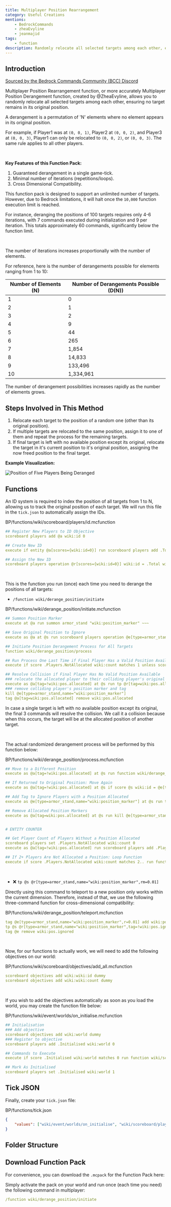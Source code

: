 ```yaml
---
title: Multiplayer Position Rearrangement
category: Useful Creations
mentions:
    - BedrockCommands
    - zheaEvyline
    - jeanmajid
tags:
    - function
description: Randomly relocate all selected targets among each other, ensuring none remain in their original position.
---
```


## Introduction

[Sourced by the Bedrock Commands Community (BCC) Discord](https://bedrockcommands.org/)

Multiplayer Position Rearrangement function, or more accurately Multiplayer Position Derangement function, created by @ZheaEvyline, allows you to randomly relocate all selected targets among each other, ensuring no target remains in its original position.

A derangement is a permutation of 'N' elements where no element appears in its original position.

For example, if Player1 was at `(0, 0, 1)`, Player2 at `(0, 0, 2)`, and Player3 at `(0, 0, 3)`, Player1 can only be relocated to `(0, 0, 2)`, or `(0, 0, 3)`. The same rule applies to all other players.

<br>

**Key Features of this Function Pack:**

1. Guaranteed derangement in a single game-tick.
2. Minimal number of iterations (repetitions/loops).
3. Cross Dimensional Compatibility.

This function pack is designed to support an unlimited number of targets. However, due to Bedrock limitations, it will halt once the `10,000` function execution limit is reached.

For instance, deranging the positions of 100 targets requires only 4-6 iterations, with 7 commands executed during initialization and 9 per iteration. This totals approximately 60 commands, significantly below the function limit.

<br>

The number of iterations increases proportionally with the number of elements.

For reference, here is the number of derangements possible for elements ranging from 1 to 10:

| Number of Elements (N) | Number of Derangements Possible (D(N)) |
| ---------------------- | -------------------------------------- |
| 1                      | 0                                      |
| 2                      | 1                                      |
| 3                      | 2                                      |
| 4                      | 9                                      |
| 5                      | 44                                     |
| 6                      | 265                                    |
| 7                      | 1,854                                  |
| 8                      | 14,833                                 |
| 9                      | 133,496                                |
| 10                     | 1,334,961                              |

The number of derangement possibilities increases rapidly as the number of elements grows.

## Steps Involved in This Method

1. Relocate each target to the position of a random one (other than its original position).
2. If multiple targets are relocated to the same position, assign it to one of them and repeat the process for the remaining targets.
3. If final target is left with no available position except its original, relocate the target in it's current position to it's original position, assigning the now freed position to the final target.

**Example Visualization:**

![Position of Five Players Being Deranged](/assets/images/commands/rearrange-positions/2d-visualisation.gif)

## Functions

An ID system is required to index the position of all targets from 1 to N, allowing us to track the original position of each target. We will run this file in the `tick.json` to automatically assign the IDs.

<CodeHeader>BP/functions/wiki/scoreboard/players/id.mcfunction</CodeHeader>

```yaml
## Register New Players to ID Objective
scoreboard players add @a wiki:id 0

## Create New ID
execute if entity @a[scores={wiki:id=0}] run scoreboard players add .Total wiki:id 1

## Assign the New ID
scoreboard players operation @r[scores={wiki:id=0}] wiki:id = .Total wiki:id
```

<br>

This is the function you run (once) each time you need to derange the positions of all targets:

-   `/function wiki/derange_position/initiate`

<CodeHeader>BP/functions/wiki/derange_position/initiate.mcfunction</CodeHeader>

```yaml
## Summon Position Marker
execute at @a run summon armor_stand "wiki:position_marker" ~~~

## Save Original Position to Ignore
execute as @a at @s run scoreboard players operation @e[type=armor_stand,name="wiki:position_marker",r=0.01,c=1] wiki:id = @s wiki:id

## Initiate Position Derangement Process for All Targets
function wiki/derange_position/process

## Run Process One Last Time if Final Player Has a Valid Position Available
execute if score .Players.NotAllocated wiki:count matches 1 unless score @a[tag=!wiki:pos.allocated,c=1] wiki:id = @e[type=armor_stand,name="wiki:position_marker",c=1] wiki:id run function wiki/derange_position/process

## Resolve Collision if Final Player Has No Valid Position Available
### relocate the allocated player to their colliding player's original position to free their position for the colliding player
execute as @a[tag=!wiki:pos.allocated] at @s run tp @r[tag=wiki:pos.allocated,r=0.01] @e[type=armor_stand,name="wiki:position_marker",c=1]
### remove colliding player's position marker and tag
kill @e[type=armor_stand,name="wiki:position_marker"]
tag @a[tag=wiki:pos.allocated] remove wiki:pos.allocated
```

In case a single target is left with no available position except its original, the final 3 commands will resolve the collision. We call it a collision because when this occurs, the target will be at the allocated position of another target.

<br>

The actual randomized derangement process will be performed by this function below:

<CodeHeader>BP/functions/wiki/derange_position/process.mcfunction</CodeHeader>

```yaml
## Move to a Different Position
execute as @a[tag=!wiki:pos.allocated] at @s run function wiki/derange_position/teleport

## If Returned to Original Position: Move Again
execute as @a[tag=!wiki:pos.allocated] at @s if score @s wiki:id = @e[type=armor_stand,name="wiki:position_marker",r=0.01,c=1] wiki:id run function wiki/derange_position/teleport

## Add Tag to Ignore Players with a Position Allocated
execute as @e[type=armor_stand,name="wiki:position_marker"] at @s run tag @a[tag=!wiki:pos.allocated,r=0.01,c=1] add wiki:pos.allocated

## Remove Allocated Position Markers
execute as @a[tag=wiki:pos.allocated] at @s run kill @e[type=armor_stand,name="wiki:position_marker",r=0.01,c=1]


# ENTITY COUNTER

## Get Player Count of Players Without a Position Allocated
scoreboard players set .Players.NotAllocated wiki:count 0
execute as @a[tag=!wiki:pos.allocated] run scoreboard players add .Players.NotAllocated wiki:count 1

## If 2+ Players Are Not Allocated a Position: Loop Function
execute if score .Players.NotAllocated wiki:count matches 2.. run function wiki/derange_position/process
```

<br>

-   ❌️ `tp @s @r[type=armor_stand,name="wiki:position_marker",rm=0.01]`

Directly using this command to teleport to a new position only works within the current dimension. Therefore, instead of that, we use the following three-command function for cross-dimensional compatibility:

<CodeHeader>BP/functions/wiki/derange_position/teleport.mcfunction</CodeHeader>

```yaml
tag @e[type=armor_stand,name="wiki:position_marker",r=0.01] add wiki:pos.ignored
tp @s @r[type=armor_stand,name="wiki:position_marker",tag=!wiki:pos.ignored]
tag @e remove wiki:pos.ignored
```

<br>

Now, for our functions to actually work, we will need to add the following objectives on our world:

<CodeHeader>BP/functions/wiki/scoreboard/objectives/add_all.mcfunction</CodeHeader>

```yaml
scoreboard objectives add wiki:wiki:id dummy
scoreboard objectives add wiki:wiki:count dummy
```

<br>

If you wish to add the objectives automatically as soon as you load the world, you may create the function file below:

<CodeHeader>BP/functions/wiki/event/worlds/on_initialise.mcfunction</CodeHeader>

```yaml
## Initialisation
### Add objective
scoreboard objectives add wiki:world dummy
### Register to objective
scoreboard players add .Initialised wiki:world 0

## Commands to Execute
execute if score .Initialised wiki:world matches 0 run function wiki/scoreboard/objectives/add_all

## Mark As Initialised
scoreboard players set .Initialised wiki:world 1
```

## Tick JSON

Finally, create your `tick.json` file:

<CodeHeader>BP/functions/tick.json</CodeHeader>

```json
{
    "values": ["wiki/event/worlds/on_initialise", "wiki/scoreboard/players/id"]
}
```

## Folder Structure

<FolderView :paths="[
    'BP/functions/wiki/derange_position/initiate.mcfunction',
    'BP/functions/wiki/derange_position/process.mcfunction',
    'BP/functions/wiki/derange_position/teleport.mcfunction',
    'BP/functions/wiki/event/worlds/on_initialise.mcfunction',
    'BP/functions/wiki/scoreboard/objectives/add_all.mcfunction',
    'BP/functions/wiki/scoreboard/players/id.mcfunction',
    'BP/functions/tick.json',
    'BP/manifest.json',
    'BP/pack_icon.png',
]" />

## Download Function Pack

For convenience, you can download the `.mcpack` for the Function Pack here:

<Card
    image="/assets/images/discord/bcc.png"
    title="Download"
    link="https://github.com/BedrockCommands/developer-packs/releases/download/mpd/Multiplayer_Position_Derangement.FP.mcpack"
/>

Simply activate the pack on your world and run once (each time you need) the following command in multiplayer:

```yaml
/function wiki/derange_position/initiate
```
